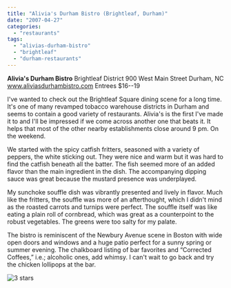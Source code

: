 ```yaml
---
title: "Alivia's Durham Bistro (Brightleaf, Durham)"
date: "2007-04-27"
categories:
  - "restaurants"
tags:
  - "alivias-durham-bistro"
  - "brightleaf"
  - "durham-restaurants"
---
```


**Alivia's Durham Bistro** Brightleaf District 900 West Main Street Durham, NC www.aliviasdurhambistro.com Entrees $16--19

I've wanted to check out the Brightleaf Square dining scene for a long time. It's one of many revamped tobacco warehouse districts in Durham and seems to contain a good variety of restaurants. Alivia's is the first I've made it to and I'll be impressed if we come across another one that beats it. It helps that most of the other nearby establishments close around 9 pm. On the weekend.

We started with the spicy catfish fritters, seasoned with a variety of peppers, the white sticking out. They were nice and warm but it was hard to find the catfish beneath all the batter. The fish seemed more of an added flavor than the main ingredient in the dish. The accompanying dipping sauce was great because the mustard presence was underplayed.

My sunchoke souffle dish was vibrantly presented and lively in flavor. Much like the fritters, the souffle was more of an afterthought, which I didn't mind as the roasted carrots and turnips were perfect. The souffle itself was like eating a plain roll of cornbread, which was great as a counterpoint to the robust vegetables. The greens were too salty for my palate.

The bistro is reminiscent of the Newbury Avenue scene in Boston with wide open doors and windows and a huge patio perfect for a sunny spring or summer evening. The chalkboard listing of bar favorites and “Corrected Coffees,” i.e.; alcoholic ones, add whimsy. I can't wait to go back and try the chicken lollipops at the bar.

![3 stars](http://s3.amazonaws.com/thegourmez-wpmedia/2009/02/rating_avocado1.gif "rating_avocado1")

